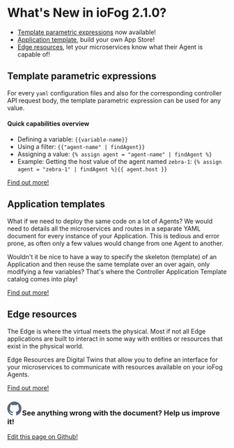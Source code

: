 # What's New in ioFog 2.1.0?

- [Template parametric expressions](../reference-iofogctl/reference-template-engine.html) now available!
- [Application template](../applications/application-templates.html), build your own App Store!
- [Edge resources](../agent-management/edge-resources.html), let your microservices know what their Agent is capable of!

## Template parametric expressions

For every `yaml` configuration files and also for the corresponding controller API request body, the template parametric expression can be used for any value.

#### Quick capabilities overview

- Defining a variable: `{{variable-name}}`
- Using a filter: `{{"agent-name" | findAgent}}`
- Assigning a value: `{% assign agent = "agent-name" | findAgent %}`
- Example: Getting the host value of the agent named `zebra-1`: `{% assign agent = "zebra-1" | findAgent %}{{ agent.host }}`

[Find out more!](../reference-iofogctl/reference-template-engine.html)

## Application templates

What if we need to deploy the same code on a lot of Agents? We would need to details all the microservices and routes in a separate YAML document for every instance of your Application. This is tedious and error prone, as often only a few values would change from one Agent to another.

Wouldn't it be nice to have a way to specify the skeleton (template) of an Application and then reuse the same template over an over again, only modifying a few variables? That's where the Controller Application Template catalog comes into play!

[Find out more!](../applications/application-templates.html)

## Edge resources

The Edge is where the virtual meets the physical. Most if not all Edge applications are built to interact in some way with entities or resources that exist in the physical world.

Edge Resources are Digital Twins that allow you to define an interface for your microservices to communicate with resources available on your ioFog Agents.

[Find out more!](../agent-management/edge-resources.html)

<aside class="notifications contribute">
  <h3><img src="/images/icos/ico-github.svg" alt="">See anything wrong with the document? Help us improve it!</h3>
  <a href="https://github.com/eclipse-iofog/iofog.org/edit/develop/content/docs/2.1/getting-started/whats-new.md"
    target="_blank">
    <p>Edit this page on Github!</p>
  </a>
</aside>
